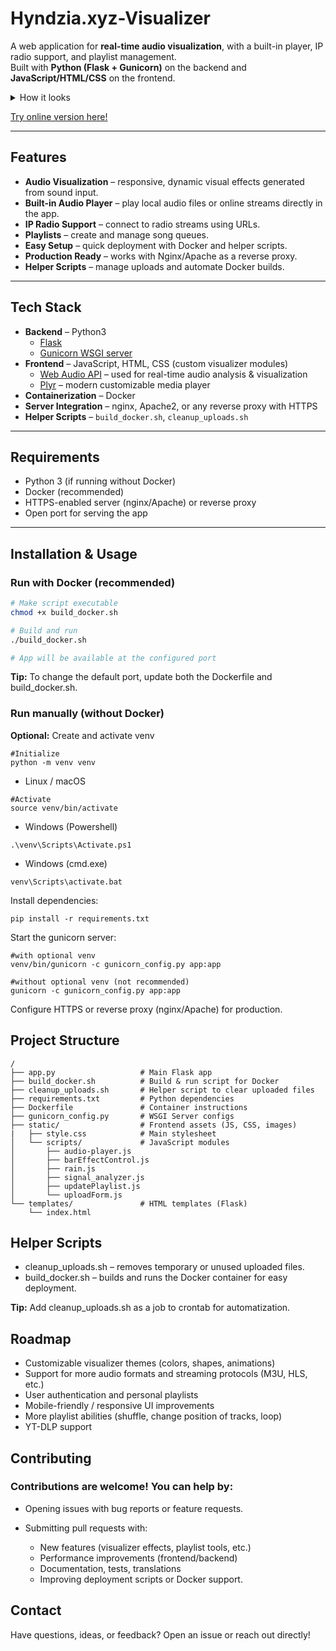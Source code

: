 # Hyndzia.xyz-Visualizer

A web application for **real-time audio visualization**, with a built-in player, IP radio support, and playlist management.  
Built with **Python (Flask + Gunicorn)** on the backend and **JavaScript/HTML/CSS** on the frontend.

<details>
  <summary>How it looks</summary>

  ![](https://hyndzia.xyz/visdemo.webp)

  ![](https://hyndzia.xyz/visdemo2.webp)

  ![](https://hyndzia.xyz/demo.png)
</details>

[Try online version here!](https://hyndzia.xyz/visualizer)

---

## Features

- **Audio Visualization** – responsive, dynamic visual effects generated from sound input.
- **Built-in Audio Player** – play local audio files or online streams directly in the app.
- **IP Radio Support** – connect to radio streams using URLs.
- **Playlists** – create and manage song queues.
- **Easy Setup** – quick deployment with Docker and helper scripts.
- **Production Ready** – works with Nginx/Apache as a reverse proxy.
- **Helper Scripts** – manage uploads and automate Docker builds.

---

## Tech Stack

- **Backend** – Python3
    - [Flask](https://flask.palletsprojects.com/en/stable/)
    - [Gunicorn WSGI server](https://docs.gunicorn.org/en/stable/)
- **Frontend** – JavaScript, HTML, CSS (custom visualizer modules)
  - [Web Audio API](https://developer.mozilla.org/en-US/docs/Web/API/Web_Audio_API) – used for real-time audio analysis & visualization  
  - [Plyr](https://plyr.io/) – modern customizable media player   
- **Containerization** – Docker  
- **Server Integration** – nginx, Apache2, or any reverse proxy with HTTPS
- **Helper Scripts** – `build_docker.sh`, `cleanup_uploads.sh`

---

## Requirements

- Python 3 (if running without Docker)  
- Docker (recommended)
- HTTPS-enabled server (nginx/Apache) or reverse proxy  
- Open port for serving the app  

---

## Installation & Usage

### Run with Docker (recommended)

```bash
# Make script executable
chmod +x build_docker.sh

# Build and run
./build_docker.sh

# App will be available at the configured port
```
**Tip:** To change the default port, update both the Dockerfile and build_docker.sh.

### Run manually (without Docker)
**Optional:** Create and activate venv
```
#Initialize
python -m venv venv
```
* Linux / macOS
```
#Activate
source venv/bin/activate
```
* Windows (Powershell)
```
.\venv\Scripts\Activate.ps1
```
* Windows (cmd.exe)
```
venv\Scripts\activate.bat
```

Install dependencies:
```
pip install -r requirements.txt
```
Start the gunicorn server:
```
#with optional venv
venv/bin/gunicorn -c gunicorn_config.py app:app

#without optional venv (not recommended)
gunicorn -c gunicorn_config.py app:app
```
Configure HTTPS or reverse proxy (nginx/Apache) for production.

## Project Structure
```
/
├── app.py                   # Main Flask app
├── build_docker.sh          # Build & run script for Docker
├── cleanup_uploads.sh       # Helper script to clear uploaded files
├── requirements.txt         # Python dependencies
├── Dockerfile               # Container instructions
├── gunicorn_config.py       # WSGI Server configs
├── static/                  # Frontend assets (JS, CSS, images)
|   ├── style.css            # Main stylesheet
│   └── scripts/             # JavaScript modules
│       ├── audio-player.js
│       ├── barEffectControl.js
│       ├── rain.js
│       ├── signal_analyzer.js
│       ├── updatePlaylist.js
│       └── uploadForm.js
└── templates/               # HTML templates (Flask)
    └── index.html
```

## Helper Scripts
* cleanup_uploads.sh – removes temporary or unused uploaded files.
* build_docker.sh – builds and runs the Docker container for easy deployment.
  
**Tip:** Add cleanup_uploads.sh as a job to crontab for automatization.
  
## Roadmap
 * Customizable visualizer themes (colors, shapes, animations)
 * Support for more audio formats and streaming protocols (M3U, HLS, etc.)
 * User authentication and personal playlists
 * Mobile-friendly / responsive UI improvements
 * More playlist abilities (shuffle, change position of tracks, loop)
 * YT-DLP support

## Contributing
### Contributions are welcome! You can help by:
* Opening issues with bug reports or feature requests.

* Submitting pull requests with:
   * New features (visualizer effects, playlist tools, etc.)
   * Performance improvements (frontend/backend)
   * Documentation, tests, translations
   * Improving deployment scripts or Docker support.
     
## Contact
Have questions, ideas, or feedback?
Open an issue or reach out directly!
